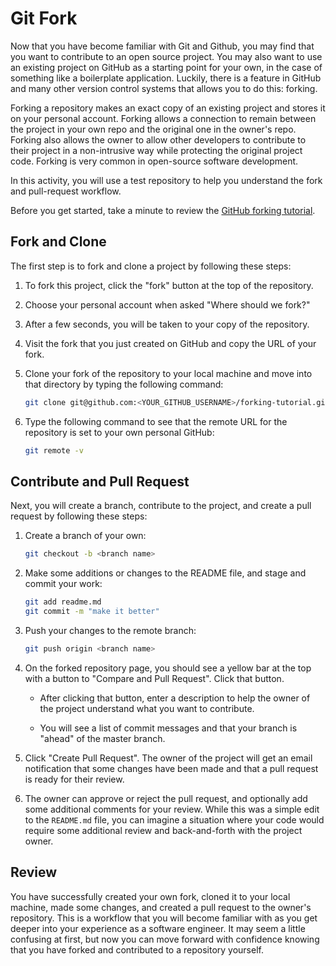 # Git Fork

Now that you have become familiar with Git and Github, you may find that you want to contribute to an open source project. You may also want to use an existing project on GitHub as a starting point for your own, in the case of something like a boilerplate application. Luckily, there is a feature in GitHub and many other version control systems that allows you to do this: forking.

Forking a repository makes an exact copy of an existing project and stores it on your personal account. Forking allows a connection to remain between the project in your own repo and the original one in the owner's repo. Forking also allows the owner to allow other developers to contribute to their project in a non-intrusive way while protecting the original project code. Forking is very common in open-source software development.

In this activity, you will use a test repository to help you understand the fork and pull-request workflow.

Before you get started, take a minute to review the [GitHub forking tutorial](https://github.com/coding-boot-camp/forking-tutorial).

## Fork and Clone

The first step is to fork and clone a project by following these steps:

1. To fork this project, click the "fork" button at the top of the repository.

2. Choose your personal account when asked "Where should we fork?"

3. After a few seconds, you will be taken to your copy of the repository.

4. Visit the fork that you just created on GitHub and copy the URL of your fork.

5. Clone your fork of the repository to your local machine and move into that directory by typing the following command:

    ```sh
    git clone git@github.com:<YOUR_GITHUB_USERNAME>/forking-tutorial.git && cd forking-tutorial
    ```

6. Type the following command to see that the remote URL for the repository is set to your own personal GitHub:

    ```sh
    git remote -v
    ```

## Contribute and Pull Request

Next, you will create a branch, contribute to the project, and create a pull request by following these steps:

1. Create a branch of your own:

    ```sh
    git checkout -b <branch name>
    ```

2. Make some additions or changes to the README file, and stage and commit your work:

    ```sh
    git add readme.md
    git commit -m "make it better"
    ```

3. Push your changes to the remote branch:

    ```sh
    git push origin <branch name>
    ```

4. On the forked repository page, you should see a yellow bar at the top with a button to "Compare and Pull Request". Click that button.

   * After clicking that button, enter a description to help the owner of the project understand what you want to contribute.

   * You will see a list of commit messages and that your branch is "ahead" of the master branch.

5. Click "Create Pull Request". The owner of the project will get an email notification that some changes have been made and that a pull request is ready for their review.

6. The owner can approve or reject the pull request, and optionally add some additional comments for your review. While this was a simple edit to the `README.md` file, you can imagine a situation where your code would require some additional review and back-and-forth with the project owner.

## Review

You have successfully created your own fork, cloned it to your local machine, made some changes, and created a pull request to the owner's repository. This is a workflow that you will become familiar with as you get deeper into your experience as a software engineer. It may seem a little confusing at first, but now you can move forward with confidence knowing that you have forked and contributed to a repository yourself.
